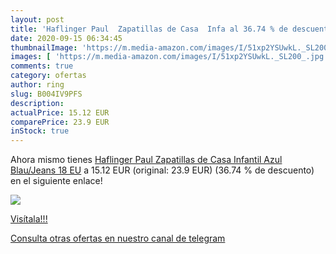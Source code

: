 ```yaml
---
layout: post
title: 'Haflinger Paul  Zapatillas de Casa  Infa al 36.74 % de descuento'
date: 2020-09-15 06:34:45
thumbnailImage: 'https://m.media-amazon.com/images/I/51xp2YSUwkL._SL200_.jpg'
images: [ 'https://m.media-amazon.com/images/I/51xp2YSUwkL._SL200_.jpg' ]
comments: true
category: ofertas
author: ring
slug: B004IV9PFS
description:
actualPrice: 15.12 EUR
comparePrice: 23.9 EUR
inStock: true
---
```


Ahora mismo tienes [Haflinger Paul  Zapatillas de Casa  Infantil  Azul  Blau/Jeans   18 EU](https://www.amazon.com/dp/B004IV9PFS/?tag=redken08-20) a 15.12 EUR (original: 23.9 EUR) (36.74 %  de descuento) en el siguiente enlace!

[![](https://m.media-amazon.com/images/I/51xp2YSUwkL._SL200_.jpg)](https://www.amazon.com/dp/B004IV9PFS/?tag=redken08-20)

[Visítala!!!](https://www.amazon.com/dp/B004IV9PFS/?tag=redken08-20)

[Consulta otras ofertas en nuestro canal de telegram](https://t.me/s/ofertas25)
